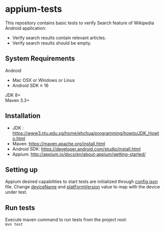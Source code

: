# appium-tests

This repository contains basic tests to verify Search feature of Wikipedia Android application:
- Verify search results contain relevant articles.
- Verify search results should be empty.

## System Requirements
Android
* Mac OSX or Windows or Linux
* Android SDK ≥ 16

JDK 8+<br/>
Maven 3.3+

## Installation
* JDK : https://www3.ntu.edu.sg/home/ehchua/programming/howto/JDK_Howto.html
* Maven: https://maven.apache.org/install.html
* Android SDK: https://developer.android.com/studio/install.html
* Appium: http://appium.io/docs/en/about-appium/getting-started/

## Setting up
Appium desired capabilities to start tests are initialized through [config.json](https://github.com/zazrashima/appium-tests/blob/master/src/test/resources/config.json) file. Change [deviceName](https://github.com/zazrashima/appium-tests/blob/dc9492f4243bf9e36da0712c7c7385b4ce8fd38e/src/test/resources/config.json#L3) and [platFormVersion](https://github.com/zazrashima/appium-tests/blob/dc9492f4243bf9e36da0712c7c7385b4ce8fd38e/src/test/resources/config.json#L4) value to map with the device under test.

## Run tests
Execute maven command to run tests from the project root:<br/>
`mvn test`
